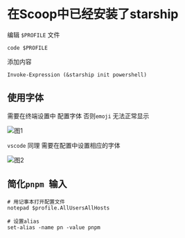 # 在Scoop中已经安装了starship

编辑 `$PROFILE` 文件
```shell
code $PROFILE
```

添加内容
```
Invoke-Expression (&starship init powershell)
```

## 使用字体

需要在终端设置中 配置字体 否则`emoji` 无法正常显示

![图1](/powershell-font.png)

`vscode` 同理 需要在配置中设置相应的字体

![图2](/vscode-terminal-font.png)


## 简化`pnpm `输入 

```shell
# 用记事本打开配置文件
notepad $profile.AllUsersAllHosts

# 设置alias
set-alias -name pn -value pnpm
```
